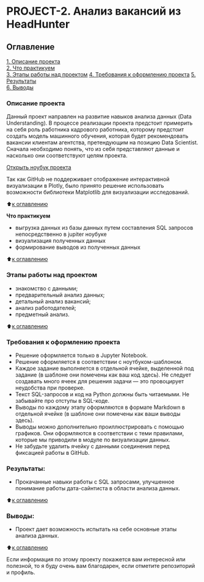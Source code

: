 # PROJECT-2. Анализ вакансий из HeadHunter

## Оглавление

[1. Описание проекта](#Описание-проекта)  
[2. Что практикуем](#Что-практикуем)  
[3. Этапы работы над проектом](#Этапы-работы-над-проектом)
[4. Требования к оформлению проекта](#Требования-к-оформлению-проекта)
[5. Результаты](#Результаты)  
[6. Выводы](#Выводы)

### Описание проекта

Данный проект направлен на развитие навыков анализа данных (Data Understanding). В процессе реализации проекта предстоит примерить на себя роль работника кадрового работника, которому предстоит создать модель машинного обучения, которая будет рекомендовать вакансии клиентам агентства, претендующим на позицию Data Scientist. Сначала необходимо понять, что из себя представляют данные и насколько они соответствуют целям проекта.

[Открыть ноубук проекта](https://github.com/DenisBaburin/DS_projects/blob/main/PROJECT-2_Анализ%20вакансий%20из%20HeadHunter/Project_2_Анализ%20вакансий%20из%20HeadHunter.ipynb)

Так как GitHub не поддерживает отображение интерактивной визуализации в Plotly, было принято решение использовать возможности библиотеки Matplotlib для визуализации исследований.

:arrow_up:[к оглавлению](#Оглавление)

**Что практикуем**

- выгрузка данных из базы данных путем составления SQL запросов непосредственно в jupiter ноубуке
- визуализация полученных данных
- формирование выводов из полученных данных

:arrow_up:[к оглавлению](#Оглавление)

### Этапы работы над проектом

- знакомство с данными;
- предварительный анализ данных;
- детальный анализ вакансий;
- анализ работодателей;
- предметный анализ.

:arrow_up:[к оглавлению](#Оглавление)

### Требования к оформлению проекта

- Решение оформляется только в Jupyter Notebook.
- Решение оформляется в соответствии с ноутбуком-шаблоном.
- Каждое задание выполняется в отдельной ячейке, выделенной под задание (в шаблоне они помечены как ваш код здесь). Не следует создавать много ячеек для решения задачи — это провоцирует неудобства при проверке.
- Текст SQL-запросов и код на Python должны быть читаемыми. Не забывайте про отступы в SQL-коде.
- Выводы по каждому этапу оформляются в формате Markdown в отдельной ячейке (в шаблоне они помечены как ваши выводы здесь).
- Выводы можно дополнительно проиллюстрировать с помощью графиков. Они оформляются в соответствии с теми правилами, которые мы приводили в модуле по визуализации данных.
- Не забудьте удалить ячейку с данными соединения перед фиксацией работы в GitHub.

### Результаты:

- Прокачанные навыки работы с SQL запросами, улучшенное понимание работы дата-сайнтиста в области анализа данных.

:arrow_up:[к оглавлению](#Оглавление)

### Выводы:

- Проект дает возможность испытать на себе основные этапы анализа данных.

:arrow_up:[к оглавлению](#Оглавление)

Если информация по этому проекту покажется вам интересной или полезной, то я буду очень вам благодарен, если отметите репозиторий и профиль.
